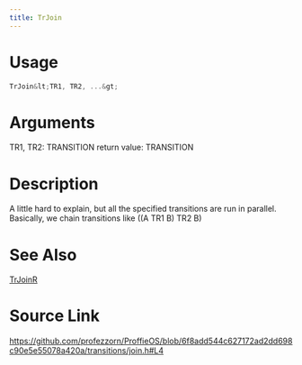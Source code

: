 ```yaml
---
title: TrJoin
---
```


# Usage
```cpp
TrJoin&lt;TR1, TR2, ...&gt;
```

# Arguments
TR1, TR2: TRANSITION
return value: TRANSITION

# Description
A little hard to explain, but all the specified
transitions are run in parallel. Basically, we
chain transitions like ((A TR1 B) TR2 B)

# See Also
[TrJoinR](/config/transitions/TrJoinR.html)

# Source Link
https://github.com/profezzorn/ProffieOS/blob/6f8add544c627172ad2dd698c90e5e55078a420a/transitions/join.h#L4
